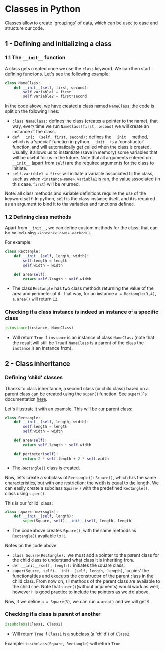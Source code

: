 # Classes in Python

Classes allow to create 'groupings' of data, which can be used to ease and structure our code.

## 1 - Defining and initializing a class
### 1.1 The `__init__` function
A class gets created once we use the `class` keyword. We can then start defining functions. Let's see the following example:
```python
class NameClass:
    def __init__(self, first, second):
        self.variable1 = first
        self.variable2 = first*second
```
In the code above, we have created a class named `NameClass`; the code is split on the following lines:
- `class NameClass:` defines the class (creates a pointer to the name), that way, every time we run `NameClass(first, second)` we will create an instance of the class.
- `def __init__(self, first, second):` defines the `__init__` method, which is a 'special' function in python. `__init__` is a 'constructor' function, and will automatically get called when the class is created. Usually, it allows us to instantiate (save in memory) some variables that will be useful for us in the future. Note that all arguments entered on `__init__` (apart from `self`) are the required arguments for the class to initiate.
- `self.variable1 = first` will initiate a variable associated to the class, such as when `<instance-name>.variable1` is ran, the value associated (in this case, `first`) will be returned.

Note: all class methods and variable definitions require the use of the keyword `self`. In python, `self` is the class instance itself, and it is required as an argument to bind it to the variables and functions defined.

### 1.2 Defining class methods
Apart from `__init__`, we can define custom methods for the class, that can be called using `<instance-name>.method()`.

For example:
```python
class Rectangle:
    def __init__(self, length, width):
        self.length = length
        self.width = width

    def area(self):
        return self.length * self.width
```
- The class `Rectangle` has two class methods returning the value of the area and perimeter of it. That way, for an instance `a = Rectangle(3,4)`, `a.area()` will return `12`.

### Checking if a class instance is indeed an instance of a specific class
```python
isinstance(instance, NameClass)
```
- Will return `True` if `instance` is an instance of class `NameClass` (note that the result will still be `True` if `NameClass` is a parent of the class the `instance` is an instance from).

## 2 - Class inheritance
### Defining 'child' classes
Thanks to class inheritance, a second class (or child class) based on a parent class can be created using the `super()` function. See `super()`'s documentation [here](https://docs.python.org/2/library/functions.html#super).

Let's illustrate it with an example. This will be our parent class:
```python
class Rectangle:
    def __init__(self, length, width):
        self.length = length
        self.width = width

    def area(self):
        return self.length * self.width

    def perimeter(self):
        return 2 * self.length + 2 * self.width
```
- The `Rectangle()` class is created.

Now, let's create a subclass of `Rectangle()`: `Square()`, which has the same characteristics, but with one restriction: the width is equal to the length. We can easily create a subclass `Square()` with the predefined `Rectangle()`, class using `super()`.

This is our 'child' class:
```python
class Square(Rectangle):
    def __init__(self, length):
        super(Square, self).__init__(self, length, length)
```
- The code above creates `Square()`, with the same methods as `Rectangle()` available to it.

Notes on the code above:
- `class Square(Rectangle):`: we must add a pointer to the parent class for the child class to understand what class it is inheriting from.
- `def __init__(self, length):` initiates the square class.
- `super(Square, self).__init__(self, length, length)`, 'copies' the functionalities and executes the constructor of the parent class in the child class. From now on, all methods of the parent class are available to the child one. Note that `super()`(without arguments) would work as well, however it is good practice to include the pointers as we did above.

Now, if we define `a = Square(3)`, we can run `a.area()` and we will get `9`.

### Checking if a class is parent of another
```python
issubclass(Class1, Class2)
```
- Will return `True` if `Class1` is a subclass (a 'child') of `Class2`. 

Example: `issubclass(Square, Rectangle)` will return `True` 
